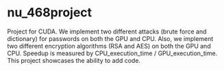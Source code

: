 # nu_468project
Project for CUDA. We implement two different attacks (brute force and dictionary) for passwords on both the GPU and CPU. Also, we implement two different encryption algorithms (RSA and AES) on both the GPU and CPU. Speedup is measured by CPU_execution_time / GPU_execution_time. This project showcases the ability to add code.
